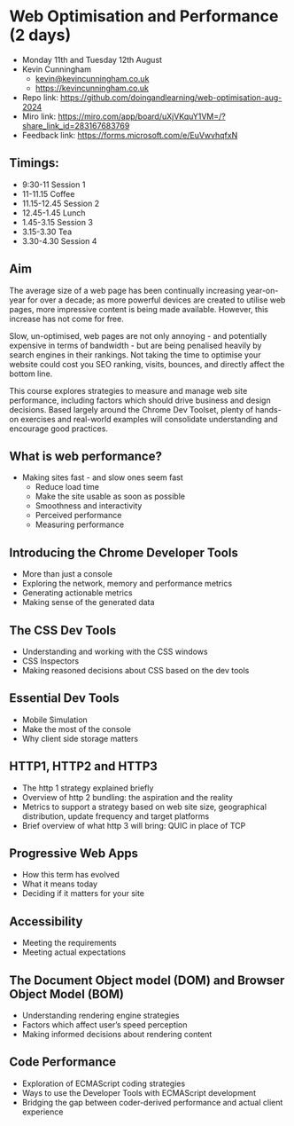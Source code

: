 # Web Optimisation and Performance (2 days)

- Monday 11th and Tuesday 12th August
- Kevin Cunningham
  - kevin@kevincunningham.co.uk
  - https://kevincunningham.co.uk
- Repo link: https://github.com/doingandlearning/web-optimisation-aug-2024
- Miro link: https://miro.com/app/board/uXjVKquY1VM=/?share_link_id=283167683769
- Feedback link: https://forms.microsoft.com/e/EuVwvhqfxN

## Timings:

- 9:30-11 Session 1
- 11-11.15 Coffee
- 11.15-12.45 Session 2
- 12.45-1.45 Lunch
- 1.45-3.15 Session 3
- 3.15-3.30 Tea
- 3.30-4.30 Session 4

## Aim

The average size of a web page has been continually increasing year-on-year for over a decade; as more powerful devices are created to utilise web pages, more impressive content is being made available. However, this increase has not come for free.

Slow, un-optimised, web pages are not only annoying - and potentially expensive in terms of bandwidth - but are being penalised heavily by search engines in their rankings. Not taking the time to optimise your website could cost you SEO ranking, visits, bounces, and directly affect the bottom line.

This course explores strategies to measure and manage web site performance, including factors which should drive business and design decisions. Based largely around the Chrome Dev Toolset, plenty of hands-on exercises and real-world examples will consolidate understanding and encourage good practices.

## What is web performance?

- Making sites fast - and slow ones seem fast
  - Reduce load time
  - Make the site usable as soon as possible
  - Smoothness and interactivity
  - Perceived performance
  - Measuring performance

## Introducing the Chrome Developer Tools

- More than just a console
- Exploring the network, memory and performance metrics
- Generating actionable metrics
- Making sense of the generated data

## The CSS Dev Tools

- Understanding and working with the CSS windows
- CSS Inspectors
- Making reasoned decisions about CSS based on the dev tools

## Essential Dev Tools

- Mobile Simulation
- Make the most of the console
- Why client side storage matters

## HTTP1, HTTP2 and HTTP3

- The http 1 strategy explained briefly
- Overview of http 2 bundling: the aspiration and the reality
- Metrics to support a strategy based on web site size, geographical distribution, update frequency and target platforms
- Brief overview of what http 3 will bring: QUIC in place of TCP

## Progressive Web Apps

- How this term has evolved
- What it means today
- Deciding if it matters for your site

## Accessibility

- Meeting the requirements
- Meeting actual expectations

## The Document Object model (DOM) and Browser Object Model (BOM)

- Understanding rendering engine strategies
- Factors which affect user’s speed perception
- Making informed decisions about rendering content

## Code Performance

- Exploration of ECMAScript coding strategies
- Ways to use the Developer Tools with ECMAScript development
- Bridging the gap between coder-derived performance and actual client experience
